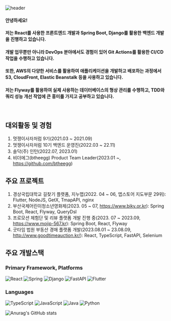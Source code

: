 ![header](https://capsule-render.vercel.app/api?type=waving&color=timeGradient&height=300&section=header&text=Soyul's%20Github&fontSize=90&animation=FadIn)

#### 안녕하세요!

#### 저는 React를 사용한 프론트엔드 개발과 Spring Boot, Django를 활용한 백엔드 개발을 진행하고 있습니다. 
#### 개발 업무뿐만 아니라 DevOps 분야에서도 경험이 있어 Git Actions를 활용한 CI/CD 작업을 수행하고 있습니다.

#### 또한, AWS의 다양한 서비스를 활용하여 애플리케이션을 개발하고 배포하는 과정에서 S3, CloudFront, Elastic Beanstalk 등을 사용하고 있습니다.
#### 저는 Flyway를 활용하여 실제 사용하는 데이터베이스의 형상 관리를 수행하고, TDD와 쿼리 성능 개선 작업에 큰 흥미를 가지고 공부하고 있습니다.

<br/>

## 대외활동 및 경험
1. 멋쟁이사자처럼 9기(2021.03 ~ 2021.09)
2. 멋쟁이사자처럼 10기 백엔드 운영진(2022.03 ~ 22.11) 
3. 솔닥(주) 인턴(2022.07, 2023.01)
4. 비더에그(btheegg) Product Team Leader(2023.01 ~, https://github.com/btheegg)

## 주요 프로젝트
1. 경상국립대학교 길찾기 플랫폼, 지누맵(2022. 04 ~ 06, 앱스토어 지도부문 29위): Flutter, NodeJS, GetX, TmapAPI, nginx
2. 부산국제어린이청소년영화제(2023. 05 ~ 07, https://www.biky.or.kr): Spring Boot, React, Flyway, QueryDsl
3. 프로모션 체험단 및 리뷰 플랫폼 개발 진행 중(2023. 07 ~ 2023.09, https://www.mojip-567.kr): Spring Boot, React, Flyway
4. 굿타임 법원 부동산 경매 플랫폼 개발(2023.08.01 ~ 23.08.09, http://www.goodtimeauction.kr/): React, TypeScript, FastAPI, Selenium

## 주요 개발스택 
### Primary Framework, Platforms
![React](https://img.shields.io/badge/react-%2320232a.svg?style=for-the-badge&logo=react&logoColor=%2361DAFB)
![Spring](https://img.shields.io/badge/spring-%236DB33F.svg?style=for-the-badge&logo=spring&logoColor=white)
![Django](https://img.shields.io/badge/django-%23092E20.svg?style=for-the-badge&logo=django&logoColor=white)
![FastAPI](https://img.shields.io/badge/FastAPI-005571?style=for-the-badge&logo=fastapi)
![Flutter](https://img.shields.io/badge/Flutter-%2302569B.svg?style=for-the-badge&logo=Flutter&logoColor=white)

### Languages
![TypeScript](https://img.shields.io/badge/typescript-%23007ACC.svg?style=for-the-badge&logo=typescript&logoColor=white)
![JavaScript](https://img.shields.io/badge/javascript-%23323330.svg?style=for-the-badge&logo=javascript&logoColor=%23F7DF1E)
![Java](https://img.shields.io/badge/java-%23ED8B00.svg?style=for-the-badge&logo=java&logoColor=white)
![Python](https://img.shields.io/badge/python-3670A0?style=for-the-badge&logo=python&logoColor=ffdd54)

![Anurag's GitHub stats](https://github-readme-stats.vercel.app/api?username=soyuly&show_icons=true&theme=radical)

